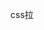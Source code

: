 <!--
 * @Author: zhoulf
 * @FilePath: /vuepress-font-end/docs/js基础/css.md
 * @Date: 2021-12-04 16:14:04
 * @LastEditors: zhoulf
 * @LastEditTime: 2021-12-04 16:36:54
 * @Description: 
-->
 css拉
